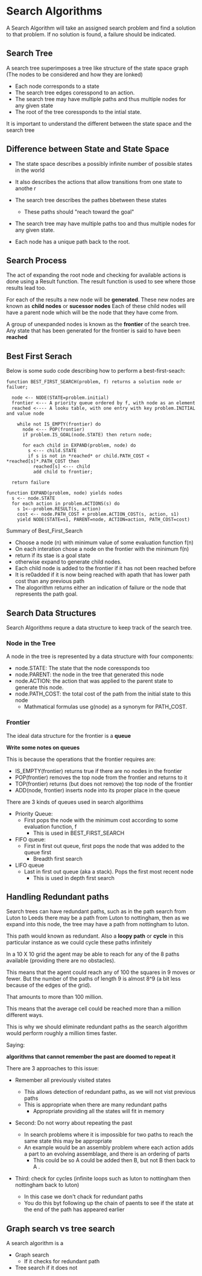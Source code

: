 # Search Algorithms 

A Search Algorithm will take an assigned search problem and find a solution to that problem.
If no solution is found, a failure should be indicated. 

## Search Tree 

A search tree superimposes a tree like structure of the state space graph (The nodes to be considered and how they are lonked)

- Each node corresponds to a state 
- The search tree edges coresspond to an action.
- The search tree may have multiple paths and thus multiple nodes for any given state
- The root of the tree coressponds to the intial state.  

It is important to understand the different between the state space and the search tree 

## Difference between State and State Space

- The state space describes a possibly infinite number of possible states in the world
- It also describes the actions that allow transitions from one state to anothe r

- The search tree describes the pathes bbetween these states 
  - These paths should "reach toward the goal"
- The search tree may have multiple paths too and thus multiple nodes for any given state. 
- Each node has a unique path back to the root. 

## Search Process 

The act of expanding the root node and checking for available actions is done using a Result function. 
The result function is used to see where those results lead too.

For each of the results a new node will be **generated**. 
These new nodes are known as **child nodes** or **sucessor nodes** 
Each of these child nodes will have a parent node which will be the node that they have come from.

A group of unexpanded nodes is known as the **frontier** of the search tree. 
Any state that has been generated for the frontier is said to have been **reached**

## Best First Serach 

Below is some sudo code describing how to perform a best-first-seach: 

```````````````````````````````````````````````````````````````````````````````
function BEST_FIRST_SEARCH(problem, f) returns a solution node or failuer;

  node <-- NODE(STATE=problem.initial)
  frontier <--- A priority queue ordered by f, with node as an element 
  reached <---- A looku table, with one entry with key problem.INITIAL and value node 

    while not IS_EMPTY(frontier) do 
      node <--- POP(frontier)
      if problem.IS_GOAL(node.STATE) then return node;

      for each child in EXPAND(problem, node) do 
        s <--- child.STATE 
        if s is not in *reached* or child.PATH_COST < *reached[s]*.PATH_COST then
          reached[s] <--- child 
          add child to frontier;

  return failure 

function EXPAND(problem, node) yields nodes 
  s <-- node.STATE
  for each action in problem.ACTIONS(s) do 
    s 1<--problem.RESULT(s, action)
    cost <-- node.PATH_COST + problem.ACTION_COST(s, action, s1)
    yield NODE(STATE=s1, PARENT=node, ACTION=action, PATH_COST=cost)

```````````````````````````````````````````````````````````````````````````````

Summary of Best_First_Search 

- Choose a node (n) with minimum value of some evaluation function f(n)
- On each interation chose a node on the frontier with the minimum f(n)
- return if its stae is a goal state 
- otherwise expand to generate child nodes. 
- Each child node is added to the frontier if it has not been reached before 
- It is re0added if it is now being reached with apath that has lower path cost than any previous path
- The alogorithm returns either an indication of failure or the node that represents the path goal. 

## Search Data Structures 

Search Algorithms requre a data structure to keep track of the search tree. 

### Node in the Tree

A node in the tree is represented by a data structure with four components: 

- node.STATE: The state that the node coressponds too 
- node.PARENT: the node in the tree that generated this node 
- node.ACTION: the action that was applied to the parent state to generate this node.
- node.PATH_COST: the total cost of the path from the initial state to this node 
    - Mathmatical formulas use g(node) as a synonym for PATH_COST. 

### Frontier 

The ideal data structure for the frontier is a **queue**

**Write some notes on queues** 

This is because the operations that the frontier requires are: 

- IS_EMPTY(frontier) returns true if there are no nodes in the frontier
- POP(frontier) removes the top node from the frontier and returns to it 
- TOP(frontier) returns (but does not remove) the top node of the frontier 
- ADD(node, frontier) inserts node into its proper place in the queue 

There are 3 kinds of queues used in search algorithims

- Priority Queue: 
  - First pops the node with the minimum cost according to some evaluation function, f
    - This is used in BEST_FIRST_SEARCH 
- FIFO queue: 
  - First in first out queue, first pops the node  that was added to the queue first
    - Breadth first search 
- LIFO queue 
  - Last in first out queue (aka a stack). Pops the first most recent node
    - This is used in depth first search 


## Handling Redundant paths 

Search trees can have redundant paths, such as in the path search from Luton to Leeds there may be a path from Luton to nottingham, then as we expand into this node, the tree may have a path from nottingham to luton. 

This path would known as redundant.
Also a **loopy path** or **cycle** in this particular instance as we could cycle these paths infinitely 

In a 10 X 10 grid the agent may be able to reach for any of the 8 paths available (providing there are no obstacles).

This means that the agent could reach any of 100 the squares in 9 moves or fewer. 
But the number of the paths of length 9 is almost 8^9 (a bit less because of the edges of the grid).

That amounts to more than 100 million. 

This means that the average cell could be reached more than a million different ways. 

This is why we should eliminate redundant paths as the search algorithm would perform roughly a million times faster. 

Saying: 

**algorithms that cannot remember the past are doomed to repeat it**

There are 3 approaches to this issue: 

- Remember all previously visited states 
  - This allows detection of redundant paths, as we will not vist previous paths 
  - This is appropriate when there are many redundant paths 
    - Appropriate providing all the states will fit in memory
  
- Second: Do not worry about repeating the past 
  - In search problems where it is impossible for two paths to reach the same state this may be appropriate 
  - An example would be an assembly problem where each action adds a part to an evolving assemblage, and there is an ordering of parts 
    - This could be so A could be added then B, but not B then back to A .

- Third: check for cycles (infinite loops such as luton to nottingham then nottingham back to luton) 
  - In this case we don't chack for redundant paths 
  - You do this byt following up the chain of paents to see if the state at the end of the path has appeared earlier 
  
## Graph search vs tree search 

A search algorithm is a

- Graph search 
  - If it checks for redundant path
- Tree search if it does not 






